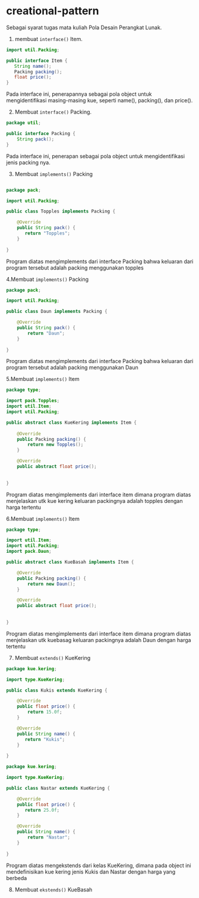 # creational-pattern
Sebagai syarat tugas mata kuliah Pola Desain Perangkat Lunak.

1. membuat ```interface()``` Item.
```java
import util.Packing;

public interface Item {
   String name();
   Packing packing();
   float price();
}
```
Pada interface ini, penerapannya sebagai pola object untuk mengidentifikasi masing-masing kue, seperti name(), packing(), dan price().

2. Membuat ```interface()``` Packing.
```java
package util;

public interface Packing {
    String pack();
}
```
Pada interface ini, penerapan sebagai pola object untuk mengidentifikasi jenis packing nya.

3. Membuat ```implements()``` Packing
```java

package pack;

import util.Packing;

public class Topples implements Packing {

    @Override
    public String pack() {
       return "Topples";
    }
    
}
```
Program diatas mengimplements dari interface Packing bahwa keluaran dari program tersebut adalah packing menggunakan topples

4.Membuat ```implements()``` Packing
```java
package pack;

import util.Packing;

public class Daun implements Packing {

    @Override
    public String pack() {
        return "Daun";
    }
    
}
```
Program diatas mengimplements dari interface Packing bahwa keluaran dari program tersebut adalah packing menggunakan Daun

5.Membuat ```implements()``` Item
```java
package type;

import pack.Topples;
import util.Item;
import util.Packing;

public abstract class KueKering implements Item {
    
    @Override
    public Packing packing() {
        return new Topples();
    }

    @Override
    public abstract float price();
        
    
}
```
Program diatas mengimplements dari interface item dimana program diatas menjelaskan utk kue kering keluaran packingnya adalah topples dengan harga tertentu

6.Membuat ```implements()``` Item
```java
package type;

import util.Item;
import util.Packing;
import pack.Daun;

public abstract class KueBasah implements Item {

    @Override
    public Packing packing() {
        return new Daun();
    }

    @Override
    public abstract float price();
        
    
}
```
Program diatas mengimplements dari interface item dimana program diatas menjelaskan utk kuebasag keluaran packingnya adalah Daun dengan harga tertentu

7. Membuat ```extends()``` KueKering


```java
package kue.kering;

import type.KueKering;

public class Kukis extends KueKering {

    @Override
    public float price() {
        return 15.0f;
    }

    @Override
    public String name() {
       return "Kukis";
    }
    
}
```

```java
package kue.kering;

import type.KueKering;

public class Nastar extends KueKering {

    @Override
    public float price() {
       return 25.0f;
    }

    @Override
    public String name() {
        return "Nastar";
    }
    
}
```
Program diatas mengekstends dari kelas KueKering, dimana pada object ini mendefinisikan kue kering jenis Kukis dan Nastar dengan harga yang berbeda

8. Membuat ```ekstends()``` KueBasah





